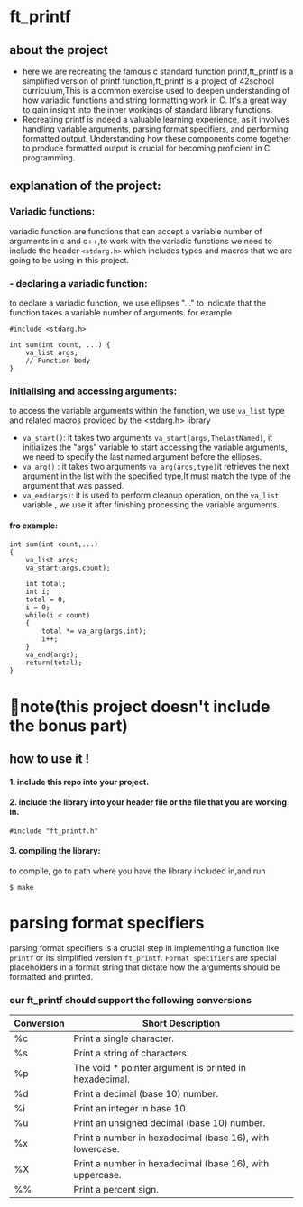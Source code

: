 # ft_printf

## about the project 
- here we are recreating the famous c standard function printf,ft_printf is a simplified version of printf function,ft_printf is a project of 42school curriculum,This is a common exercise used to deepen understanding of how variadic functions and string formatting work in C. It's a great way to gain insight into the inner workings of standard library functions.
- Recreating printf is indeed a valuable learning experience, as it involves handling variable arguments, parsing format specifiers, and performing formatted output. Understanding how these components come together to produce formatted output is crucial for becoming proficient in C programming. 
## explanation of the project:
### Variadic functions:
variadic function are functions that can accept a variable number of arguments in c and c++,to work with the variadic functions we need to include the header `<stdarg.h>` which includes types and macros that we are going to be using in this project.

### - declaring a variadic function:
to declare a variadic function, we use ellipses "..." to indicate that the function takes a variable number of arguments. for example

```
#include <stdarg.h>

int sum(int count, ...) {
    va_list args;
    // Function body
}
```

### initialising and accessing arguments:
to access the variable arguments within the function, we use `va_list` type and related  macros provided by the <stdarg.h> library
- `va_start()`: it takes two arguments `va_start(args,TheLastNamed)`, it initializes the "args" variable to start accessing the variable arguments, we need to specify the last named argument before the ellipses.
- `va_arg()` : it takes two arguments `va_arg(args,type)`it retrieves the next argument in the list with the specified type,It must match the type of the argument that was passed.
- `va_end(args)`: it is used to perform cleanup operation, on the `va_list` variable , we use it after finishing processing the variable arguments.

#### fro example:
```
int sum(int count,...)
{
    va_list args;
    va_start(args,count);

    int total;
    int i;
    total = 0;
    i = 0;
    while(i < count)
    {
        total *= va_arg(args,int);
        i++;
    }
    va_end(args);
    return(total);
}
```
# 🚨note(this project doesn't include the bonus part)

## how to use it !
#### 1. include this repo into your project.
#### 2. include the library into your header file or the file that you are working in.
```
#include "ft_printf.h"
```
#### 3. compiling the library:
to compile, go to path where you have the library included in,and run
```
$ make
```

# parsing  format specifiers 
parsing format specifiers is a crucial step in implementing a function like ` printf ` or its simplified version `ft_printf`. `Format specifiers` are special placeholders in a format string that dictate how the arguments should be formatted and printed.

### our ft_printf should support the following conversions

| Conversion | Short Description                                                                             |
|------------|-----------------------------------------------------------------------------------------------|
| %c         | Print a single character.                                                                     |
| %s         | Print a string of characters.                                                                 |
| %p         | The void * pointer argument is printed in hexadecimal.                                        |
| %d         | Print a decimal (base 10) number.                                                             |
| %i         | Print an integer in base 10.                                                                  |
| %u         | Print an unsigned decimal (base 10) number.                                                   |
| %x         | Print a number in hexadecimal (base 16), with lowercase.                                      |
| %X         | Print a number in hexadecimal (base 16), with uppercase.                                      |
| %%         | Print a percent sign.                                                                         |











